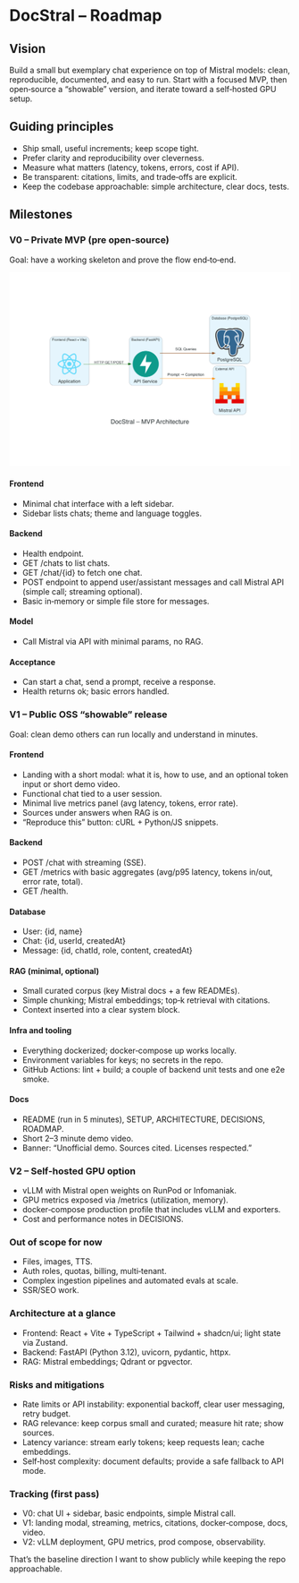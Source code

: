 # DocStral – Roadmap

## Vision
Build a small but exemplary chat experience on top of Mistral models: clean, reproducible, documented, and easy to run. Start with a focused MVP, then open‑source a “showable” version, and iterate toward a self‑hosted GPU setup.

## Guiding principles
- Ship small, useful increments; keep scope tight.
- Prefer clarity and reproducibility over cleverness.
- Measure what matters (latency, tokens, errors, cost if API).
- Be transparent: citations, limits, and trade‑offs are explicit.
- Keep the codebase approachable: simple architecture, clear docs, tests.

## Milestones

### V0 – Private MVP (pre open‑source)
Goal: have a working skeleton and prove the flow end‑to‑end.

![mvp_architecture.png](docs/mvp_architecture.png)

#### Frontend
- Minimal chat interface with a left sidebar.
- Sidebar lists chats; theme and language toggles.

#### Backend
- Health endpoint.
- GET /chats to list chats.
- GET /chat/{id} to fetch one chat.
- POST endpoint to append user/assistant messages and call Mistral API (simple call; streaming optional).
- Basic in‑memory or simple file store for messages.

#### Model
- Call Mistral via API with minimal params, no RAG.

#### Acceptance
- Can start a chat, send a prompt, receive a response.
- Health returns ok; basic errors handled.

### V1 – Public OSS “showable” release
Goal: clean demo others can run locally and understand in minutes.

#### Frontend
- Landing with a short modal: what it is, how to use, and an optional token input or short demo video.
- Functional chat tied to a user session.
- Minimal live metrics panel (avg latency, tokens, error rate).
- Sources under answers when RAG is on.
- “Reproduce this” button: cURL + Python/JS snippets.

#### Backend
- POST /chat with streaming (SSE).
- GET /metrics with basic aggregates (avg/p95 latency, tokens in/out, error rate, total).
- GET /health.

#### Database
- User: {id, name}
- Chat: {id, userId, createdAt}
- Message: {id, chatId, role, content, createdAt}

#### RAG (minimal, optional)
- Small curated corpus (key Mistral docs + a few READMEs).
- Simple chunking; Mistral embeddings; top‑k retrieval with citations.
- Context inserted into a clear system block.

#### Infra and tooling
- Everything dockerized; docker‑compose up works locally.
- Environment variables for keys; no secrets in the repo.
- GitHub Actions: lint + build; a couple of backend unit tests and one e2e smoke.

#### Docs
- README (run in 5 minutes), SETUP, ARCHITECTURE, DECISIONS, ROADMAP.
- Short 2–3 minute demo video.
- Banner: “Unofficial demo. Sources cited. Licenses respected.”

### V2 – Self‑hosted GPU option
- vLLM with Mistral open weights on RunPod or Infomaniak.
- GPU metrics exposed via /metrics (utilization, memory).
- docker‑compose production profile that includes vLLM and exporters.
- Cost and performance notes in DECISIONS.

### Out of scope for now
- Files, images, TTS.
- Auth roles, quotas, billing, multi‑tenant.
- Complex ingestion pipelines and automated evals at scale.
- SSR/SEO work.

### Architecture at a glance
- Frontend: React + Vite + TypeScript + Tailwind + shadcn/ui; light state via Zustand.
- Backend: FastAPI (Python 3.12), uvicorn, pydantic, httpx.
- RAG: Mistral embeddings; Qdrant or pgvector.

### Risks and mitigations
- Rate limits or API instability: exponential backoff, clear user messaging, retry budget.
- RAG relevance: keep corpus small and curated; measure hit rate; show sources.
- Latency variance: stream early tokens; keep requests lean; cache embeddings.
- Self‑host complexity: document defaults; provide a safe fallback to API mode.

### Tracking (first pass)
- V0: chat UI + sidebar, basic endpoints, simple Mistral call.
- V1: landing modal, streaming, metrics, citations, docker‑compose, docs, video.
- V2: vLLM deployment, GPU metrics, prod compose, observability.

That’s the baseline direction I want to show publicly while keeping the repo approachable.